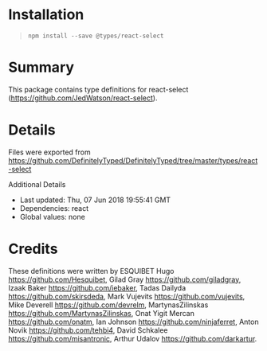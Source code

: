 # Installation
> `npm install --save @types/react-select`

# Summary
This package contains type definitions for react-select (https://github.com/JedWatson/react-select).

# Details
Files were exported from https://github.com/DefinitelyTyped/DefinitelyTyped/tree/master/types/react-select

Additional Details
 * Last updated: Thu, 07 Jun 2018 19:55:41 GMT
 * Dependencies: react
 * Global values: none

# Credits
These definitions were written by ESQUIBET Hugo <https://github.com/Hesquibet>, Gilad Gray <https://github.com/giladgray>, Izaak Baker <https://github.com/iebaker>, Tadas Dailyda <https://github.com/skirsdeda>, Mark Vujevits <https://github.com/vujevits>, Mike Deverell <https://github.com/devrelm>, MartynasZilinskas <https://github.com/MartynasZilinskas>, Onat Yigit Mercan <https://github.com/onatm>, Ian Johnson <https://github.com/ninjaferret>, Anton Novik <https://github.com/tehbi4>, David Schkalee <https://github.com/misantronic>, Arthur Udalov <https://github.com/darkartur>.
